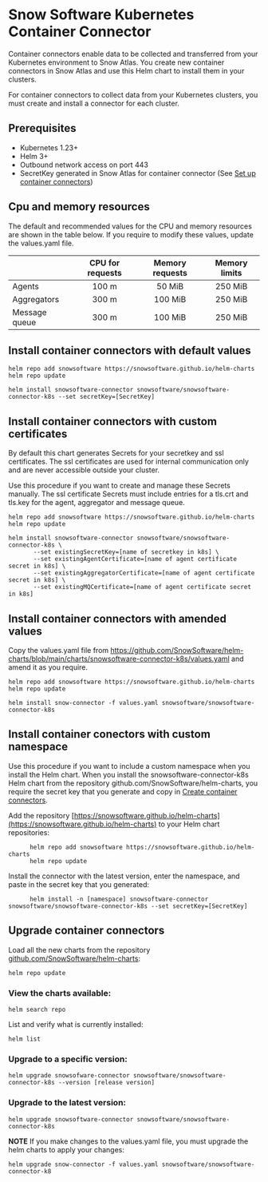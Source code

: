 # Snow Software Kubernetes Container Connector

Container connectors enable data to be collected and transferred from your Kubernetes environment to Snow Atlas. You create new container connectors in Snow Atlas and use this Helm chart to install them in your clusters.

For container connectors to collect data from your Kubernetes clusters, you must create and install a connector for each cluster.

## Prerequisites

- Kubernetes 1.23+
- Helm 3+
- Outbound network access on port 443
- SecretKey generated in Snow Atlas for container connector (See [Set up container connectors](https://docs.snowsoftware.com/snow-atlas/en/UUID-87f651b5-485d-016a-f80a-ece675a3d24b.html))

## Cpu and memory resources

The default and recommended values for the CPU and memory resources are shown in the table below. If you require to modify these values, update the values.yaml file.

|               |  CPU for requests | Memory requests | Memory limits |
|---------------|:-----------------:|:-------------------:|:-----------------:|
| Agents        |  100 m            | 50  MiB             | 250 MiB           |
| Aggregators   |  300 m            | 100 MiB             | 250 MiB           |
| Message queue |  300 m            | 100 MiB             | 250 MiB           |

## Install container connectors with default values

```
helm repo add snowsoftware https://snowsoftware.github.io/helm-charts
helm repo update

helm install snowsoftware-connector snowsoftware/snowsoftware-connector-k8s --set secretKey=[SecretKey]
```
## Install container connectors with custom certificates

By default this chart generates Secrets for your secretkey and ssl certificates. The ssl certificates are used for internal communication only and are never accessible outside your cluster. 

Use this procedure if you want to create and manage these Secrets manually.  The ssl certificate Secrets must include entries for a tls.crt and tls.key for the agent, aggregator and message queue.

```
helm repo add snowsoftware https://snowsoftware.github.io/helm-charts
helm repo update

helm install snowsoftware-connector snowsoftware/snowsoftware-connector-k8s \
       --set existingSecretKey=[name of secretkey in k8s] \
       --set existingAgentCertificate=[name of agent certificate secret in k8s] \
       --set existingAggregatorCertificate=[name of agent certificate secret in k8s] \
       --set existingMQCertificate=[name of agent certificate secret in k8s]
```

## Install container connectors with amended values

Copy the values.yaml file from https://github.com/SnowSoftware/helm-charts/blob/main/charts/snowsoftware-connector-k8s/values.yaml and amend it as you require.

```
helm repo add snowsoftware https://snowsoftware.github.io/helm-charts
helm repo update

helm install snow-connector -f values.yaml snowsoftware/snowsoftware-connector-k8s
```

## Install container conectors with custom namespace

Use this procedure if you want to include a custom namespace when you install the Helm chart.
When you install the snowsoftware-connector-k8s Helm chart from the repository github.com/SnowSoftware/helm-charts, you require the secret key that you generate and copy in [Create container connectors](https://docs.snowsoftware.com/snow-atlas/en/UUID-87f651b5-485d-016a-f80a-ece675a3d24b.html#UUID-87f651b5-485d-016a-f80a-ece675a3d24b_section-idm4653764694574432443814737848).

  Add the repository [https://snowsoftware.github.io/helm-charts](https://snowsoftware.github.io/helm-charts) to your Helm chart repositories:

```
      helm repo add snowsoftware https://snowsoftware.github.io/helm-charts
      helm repo update
```

Install the connector with the latest version, enter the namespace, and paste in the secret key that you generated:

```
      helm install -n [namespace] snowsoftware-connector snowsoftware/snowsoftware-connector-k8s --set secretKey=[SecretKey]
```

## Upgrade container connectors
Load all the new charts from the repository [github.com/SnowSoftware/helm-charts](github.com/SnowSoftware/helm-charts):

```
helm repo update
```

### View the charts available:

```
helm search repo
```

List and verify what is currently installed:

```
helm list
```

### Upgrade to a specific version:

```
helm upgrade snowsofware-connector snowsoftware/snowsoftware-connector-k8s --version [release version]
```

### Upgrade to the latest version:

```
helm upgrade snowsoftware-connector snowsoftware/snowsoftware-connector-k8s
```

**NOTE**
If you make changes to the values.yaml file, you must upgrade the helm charts to apply your changes:
```
helm upgrade snow-connector -f values.yaml snowsoftware/snowsoftware-connector-k8
```